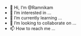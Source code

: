 - 👋 Hi, I’m @Ramnikam
- 👀 I’m interested in ...
- 🌱 I’m currently learning ...
- 💞️ I’m looking to collaborate on ...
- 📫 How to reach me ...

<!---
Ramnikam/Ramnikam is a ✨ special ✨ repository because its `README.md` (this file) appears on your GitHub profile.
You can click the Preview link to take a look at your changes.
--->
